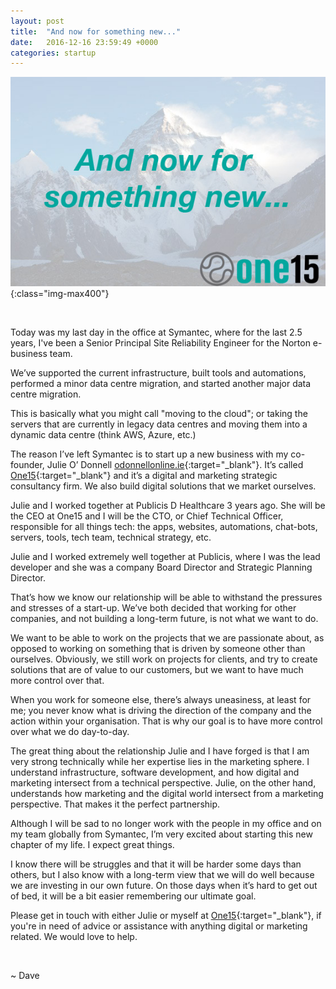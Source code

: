 ```yaml
---
layout: post
title:  "And now for something new..."
date:   2016-12-16 23:59:49 +0000
categories: startup
---
```


![Starting a new buisness](/images/posts/something-new.jpg){:class="img-max400"}

&nbsp;

Today was my last day in the office at Symantec, where for the last 2.5 years, I've been a Senior Principal Site Reliability Engineer for the Norton e-business team. 


We’ve supported the current infrastructure, built tools and automations, performed a minor data centre migration, and started another major data centre migration. 


This is basically what you might call "moving to the cloud"; or taking the servers that are currently in legacy data centres and moving them into a dynamic data centre (think AWS, Azure, etc.)  


The reason I’ve left Symantec is to start up a new business with my co-founder, Julie O’ Donnell [odonnellonline.ie](http://odonnellonline.ie){:target="_blank"}. It’s called [One15](https://one15.co){:target="_blank"} and it’s a digital and marketing strategic consultancy firm. We also build digital solutions that we market ourselves. 


Julie and I worked together at Publicis D Healthcare 3 years ago. She will be the CEO at One15 and I will be the CTO, or Chief Technical Officer, responsible for all things tech: the apps, websites, automations, chat-bots, servers, tools, tech team, technical strategy, etc.  


Julie and I worked extremely well together at Publicis, where I was the lead developer and she was a company Board Director and Strategic Planning Director. 


That’s how we know our relationship will be able to withstand the pressures and stresses of a start-up. We’ve both decided that working for other companies, and not building a long-term future, is not what we want to do.  


We want to be able to work on the projects that we are passionate about, as opposed to working on something that is driven by someone other than ourselves. Obviously, we still work on projects for clients, and try to create solutions that are of value to our customers, but we want to have much more control over that.


When you work for someone else, there’s always uneasiness, at least for me; you never know what is driving the direction of the company and the action within your organisation. That is why our goal is to have more control over what we do day-to-day.


The great thing about the relationship Julie and I have forged is that I am very strong technically while her expertise lies in the marketing sphere. I understand infrastructure, software development, and how digital and marketing intersect from a technical perspective. Julie, on the other hand, understands how marketing and the digital world intersect from a marketing perspective. That makes it the perfect partnership.


Although I will be sad to no longer work with the people in my office and on my team globally from Symantec, I’m very excited about starting this new chapter of my life. I expect great things.


I know there will be struggles and that it will be harder some days than others, but I also know with a long-term view that we will do well because we are investing in our own future. On those days when it’s hard to get out of bed, it will be a bit easier remembering our ultimate goal. 


Please get in touch with either Julie or myself at [One15](https://one15.co){:target="_blank"}, if you're in need of advice or assistance with anything digital or marketing related. We would love to help.  

&nbsp;

~ Dave

